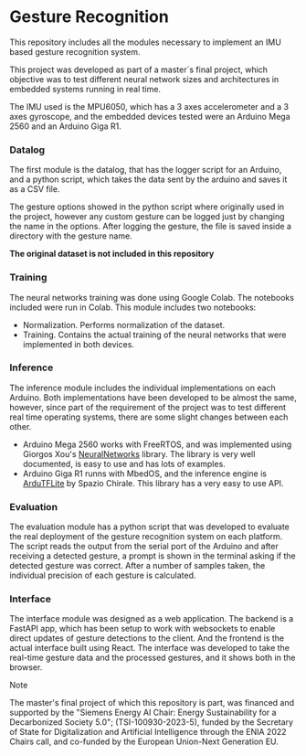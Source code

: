# Gesture Recognition
This repository includes all the modules necessary to implement an IMU based gesture recognition system. 

This project was developed as part of a master´s final project, which objective was to test different neural network sizes and architectures in embedded systems running in real time.

The IMU used is the MPU6050, which has a 3 axes accelerometer and a 3 axes gyroscope, and the embedded devices tested were an Arduino Mega 2560 and an Arduino Giga R1.

### Datalog
The first module is the datalog, that has the logger script for an Arduino, and a python script, which takes the data sent by the arduino and saves it as a CSV file. 

The gesture options showed in the python script where originally used in the project, however any custom gesture can be logged just by changing the name in the options. After logging the gesture, the file is saved inside a directory with the gesture name.

**The original dataset is not included in this repository**

### Training
The neural networks training was done using Google Colab. The notebooks included were run in Colab. This module includes two notebooks:
- Normalization. Performs normalization of the dataset.
- Training. Contains the actual training of the neural networks that were implemented in both devices.

### Inference
The inference module includes the individual implementations on each Arduino. Both implementations have been developed to be almost the same, however, since part of the requirement of the project was to test different real time operating systems, there are some slight changes between each other.
- Arduino Mega 2560 works with FreeRTOS, and was implemented using Giorgos Xou's [NeuralNetworks](https://github.com/GiorgosXou/NeuralNetworks) library. The library is very well documented, is easy to use and has lots of examples.
- Arduino Giga R1 runns with MbedOS, and the inference engine is [ArduTFLite](https://github.com/spaziochirale/ArduTFLite) by Spazio Chirale. This library has a very easy to use API.

### Evaluation
The evaluation module has a python script that was developed to evaluate the real deployment of the gesture recognition system on each platform. The script reads the output from the serial port of the Arduino and after receiving a detected gesture, a prompt is shown in the terminal asking if the detected gesture was correct. After a number of samples taken, the individual precision of each gesture is calculated.

### Interface
The interface module was designed as a web application. The backend is a FastAPI app, which has been setup to work with websockets to enable direct updates of gesture detections to the client. And the frontend is the actual interface built using React. The interface was developed to take the real-time gesture data and the processed gestures, and it shows both in the browser.



> [!NOTE]
> The master's final project of which this repository is part, was financed and supported by the "Siemens Energy AI Chair: Energy Sustainability for a Decarbonized Society 5.0"; (TSI-100930-2023-5), funded by the Secretary of State for Digitalization and Artificial Intelligence through the ENIA 2022 Chairs call, and co-funded by the European Union-Next Generation EU.